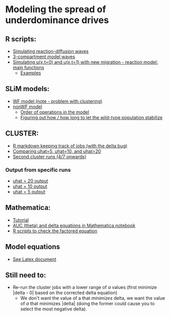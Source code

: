 # Modeling the spread of underdominance drives

## R scripts:
* [Simulating reaction-diffusion waves](scripts/numerical-reaction-diffusion-functions.R)
* [3-compartment model waves](scripts/compartment-model.R)
* [Simulating u(x,t=0) and u(x,t=1) with new migration - reaction model: main functions](scripts/functions-main-model.R)
  + [Examples](scripts/examples-main-model.R)

## SLiM models:
* [WF model (note - problem with clustering)](slim/WF-model.slim)
* [nonWF model](slim/nonWF-model.slim)
  + [Order of operations in the model](slim/slim_order_of_operations.md)
  + [Figuring out how / how long to let the wild-type population stabilize](slim/wt-stabilize/wild-type-stabilization.md)


## CLUSTER:

* [R markdown keeping track of jobs (with the delta bug)](cluster/slurm_management.md)
* [Comparing uhat=5, uhat=10, and uhat=20](cluster/redo_delta_uhat_comparison.md)
* [Second cluster runs (4/7 onwards)](cluster_runs_2.md)


### Output from specific runs

* [uhat = 20 output](cluster/uhat20_redo_delta.md)
* [uhat = 10 output](cluster/uhat10_redo_delta.md)
* [uhat = 5 output](cluster/uhat5_redo_delta.md)

## Mathematica:

* [Tutorial](mathematica/mathematica_tutorial.md)
* [AUC (theta) and delta equations in Mathematica notebook](mathematica/AUC_only.nb)
* [R scripts to check the factored equation](scripts/auc-equations.R)

## Model equations

* [See Latex document](correct_model_equations.pdf)

## Still need to:

* Re-run the cluster jobs with a lower range of *a* values (first minimize |delta - 0| based on the corrected delta equation)
  + We don't want the value of a that *minimizes* delta, we want the value of *a* that minimizes |delta| (doing the former could cause you to select the most negative delta).
